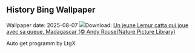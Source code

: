 ## History Bing Wallpaper
Wallpaper date: 2025-08-07
![](https://www.bing.com/th?id=OHR.BabyLemur_FR-CA2192147292_UHD.jpg&w=1000)Download: [Un jeune Lemur catta qui joue avec sa queue, Madagascar (© Andy Rouse/Nature Picture Library)](https://www.bing.com/th?id=OHR.BabyLemur_FR-CA2192147292_UHD.jpg)

Auto get programm by LtgX
